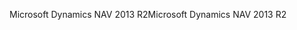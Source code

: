 <span data-ttu-id="fd132-101">Microsoft Dynamics NAV 2013 R2</span><span class="sxs-lookup"><span data-stu-id="fd132-101">Microsoft Dynamics NAV 2013 R2</span></span>